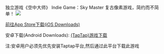 独立游戏《空中大师》
Indie Game：Sky Master
复古像素游戏，简约而不简单！
![](http://a2.qpic.cn/psb?/V12c0MEo2OUF9w/hAD2LEYy7bZMgdTdGnYij9QfXm*JnwQ*XCYAIYsPnCY!/b/dGwBAAAAAAAA&bo=AAT0AQAE9AERADc!&rf=viewer_4)

[前往App Store下载(iOS Downloads)](http://itunes.apple.com/cn/app/id1244048058)

安卓下载(Android Downloads):
[(TapTap)游戏下载](http://l.taptap.com/123/HSpzj1dt)

注:安卓用户必须先优先安装Taptap平台,然后通过此平台下载此游戏
